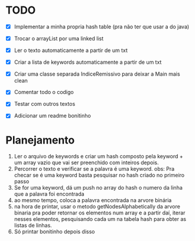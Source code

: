 # TODO
- [x] Implementar a minha propria hash table (pra não ter que usar a do java)
- [x] Trocar o arrayList por uma linked list
- [x] Ler o texto automaticamente a partir de um txt
- [x] Criar a lista de keywords automaticamente a partir de um txt
- [x] Criar uma classe separada IndiceRemissivo para deixar a Main mais clean
- [x] Comentar todo o codigo
- [x] Testar com outros textos
- [x] Adicionar um readme bonitinho



# Planejamento
1. Ler o arquivo de keywords e criar um hash composto pela keyword + um array vazio que vai ser preenchido com inteiros depois.
2. Percorrer o texto e verificar se a palavra é uma keyword.
    obs: Pra checar se é uma keyword basta pesquisar no hash criado no primeiro passo
3. Se for uma keyword, dá um push no array do hash o numero da linha que a palavra foi encontrada
4. ao mesmo tempo, coloca a palavra encontrada na arvore binária
5. na hora de printar, usar o metodo getNodesAlphabetically da arvore binaria pra poder retornar os elementos num array
   e a partir daí, iterar nesses elementos, pesquisando cada um na tabela hash para obter as listas de linhas.
6. Só printar bonitinho depois disso
